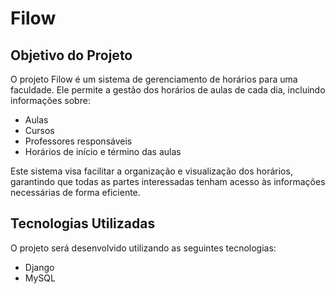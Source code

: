 # Filow

## Objetivo do Projeto

O projeto Filow é um sistema de gerenciamento de horários para uma faculdade. Ele permite a gestão dos horários de aulas de cada dia, incluindo informações sobre:

- Aulas
- Cursos
- Professores responsáveis
- Horários de início e término das aulas

Este sistema visa facilitar a organização e visualização dos horários, garantindo que todas as partes interessadas tenham acesso às informações necessárias de forma eficiente.

## Tecnologias Utilizadas

O projeto será desenvolvido utilizando as seguintes tecnologias:

- Django
- MySQL
